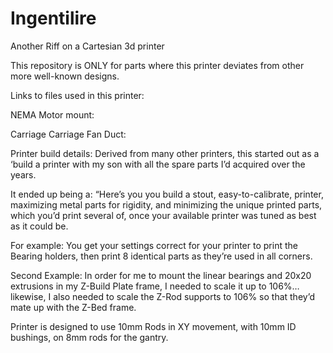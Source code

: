 # Ingentilire
Another Riff on a Cartesian 3d printer

This repository is ONLY for parts where this printer deviates from other more well-known designs. 

Links to files used in this printer:

NEMA Motor mount:

Carriage
Carriage Fan Duct:

Printer build details:
Derived from many other printers, this started out as a ‘build a printer with my son with all the spare parts I’d acquired over the years. 

It ended up being a: “Here’s you you build a stout, easy-to-calibrate, printer, maximizing metal parts for rigidity, and minimizing the unique printed parts, which you’d print several of, once your available printer was tuned as best as it could be. 

For example: You get your settings correct for your printer to print the Bearing holders, then print 8 identical parts as they’re used in all corners. 

Second Example: In order for me to mount the linear bearings and 20x20 extrusions in my Z-Build Plate frame, I needed to scale it up to 106%…likewise, I also needed to scale the Z-Rod supports to 106% so that they’d mate up with the Z-Bed frame. 

Printer is designed to use 10mm Rods in XY movement, with 10mm ID bushings, on 8mm rods for the gantry.